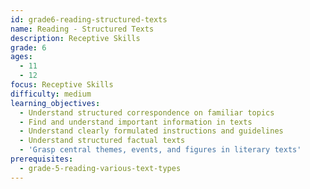 ```yaml
---
id: grade6-reading-structured-texts
name: Reading - Structured Texts
description: Receptive Skills
grade: 6
ages:
  - 11
  - 12
focus: Receptive Skills
difficulty: medium
learning_objectives:
  - Understand structured correspondence on familiar topics
  - Find and understand important information in texts
  - Understand clearly formulated instructions and guidelines
  - Understand structured factual texts
  - 'Grasp central themes, events, and figures in literary texts'
prerequisites:
  - grade-5-reading-various-text-types
---
```


